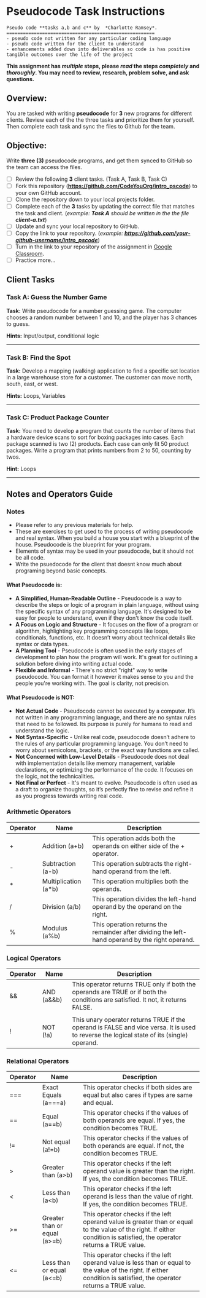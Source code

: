 # Pseudocode Task Instructions
	Pseudo code **tasks a,b and c** by  *Charlotte Ramsey*.
	======================================================
	- pseudo code not written for any particular coding language
	- pseudo code written for the client to understand
	- enhancements added down into deliverables so code is has positive tangible outcomes over the life of the project
**This assignment has *multiple* steps, please *read* the steps *completely* and *thoroughly*. You may need to review, research, problem solve, and ask questions.**

## **Overview:**
You are tasked with writing **pseudocode** for **3** new programs for different clients. Review each of the the three tasks and prioritize them for yourself. Then complete each task and sync the files to Github for the team.

## **Objective:**
Write **three (3)** pseudocode programs, and get them synced to GitHub so the team can access the files.

- [ ] Review the following **3** client tasks. (Task A, Task B, Task C)
- [ ] Fork this repository (**https://github.com/CodeYouOrg/intro_pscode**) to your own GitHub account.
- [ ] Clone the repository down to your local projects folder.
- [ ] Complete each of the **3** tasks by updating the correct file that matches the task and client. (*example: **Task A** should be written in the the file **client-a.txt***)
- [ ] Update and sync your local repository to GitHub.
- [ ] Copy the link to your repository. (*example: **https://github.com/your-github-username/intro_pscode***)
- [ ] Turn in the link to your repository of the assignment in [Google Classroom](https://classroom.google.com/).
- [ ] Practice more...

## Client Tasks

### Task A: Guess the Number Game

**Task:** Write pseudocode for a number guessing game. The computer chooses a random number between 1 and 10, and the player has 3 chances to guess.

**Hints:** Input/output, conditional logic

---

### Task B: Find the Spot

**Task:** Develop a mapping (walking) application to find a specific set location in a large warehouse store for a customer. The customer can move north, south, east, or west.

**Hints:** Loops, Variables

---

### Task C: Product Package Counter

**Task:** You need to develop a program that counts the number of items that a hardware device scans to sort for boxing packages into cases. Each package scanned is two (2) products. Each case can only fit 50 product packages. Write a program that prints numbers from 2 to 50, counting by twos.

**Hint:** Loops

---

## Notes and Operators Guide

### Notes

- Please refer to any previous materials for help.
- These are exercises to get used to the process of writing pseudocode and real syntax. When you build a house you start with a blueprint of the house. Pseudocode is the blueprint for your program.
- Elements of syntax may be used in your pseudocode, but it should not be all code.
- Write the psuedocode for the client that doesnt know much about programing beyond basic concepts.

#### What Pseudocode is:

- **A Simplified, Human-Readable Outline** - Pseudocode is a way to describe the steps or logic of a program in plain language, without using the specific syntax of any programming language. It's designed to be easy for people to understand, even if they don't know the code itself.
- **A Focus on Logic and Structure** - It focuses on the flow of a program or algorithm, highlighting key programming concepts like loops, conditionals, functions, etc. It doesn’t worry about technical details like syntax or data types.
- **A Planning Tool** - Pseudocode is often used in the early stages of development to plan how the program will work. It's great for outlining a solution before diving into writing actual code.
- **Flexible and Informal** - There's no strict "right" way to write pseudocode. You can format it however it makes sense to you and the people you're working with. The goal is clarity, not precision.

#### What Pseudocode is NOT:

- **Not Actual Code** - Pseudocode cannot be executed by a computer. It’s not written in any programming language, and there are no syntax rules that need to be followed. Its purpose is purely for humans to read and understand the logic.
- **Not Syntax-Specific** - Unlike real code, pseudocode doesn’t adhere to the rules of any particular programming language. You don’t need to worry about semicolons, brackets, or the exact way functions are called.
- **Not Concerned with Low-Level Details** - Pseudocode does not deal with implementation details like memory management, variable declarations, or optimizing the performance of the code. It focuses on the logic, not the technicalities.
- **Not Final or Perfect** - It's meant to evolve. Pseudocode is often used as a draft to organize thoughts, so it’s perfectly fine to revise and refine it as you progress towards writing real code.

### Arithmetic Operators

| Operator | Name | Description |
| ----------- | ----------- | ----------- |
| + | Addition (a+b) | This operation adds both the operands on either side of the + operator. |
| - | Subtraction (a-b) | This operation subtracts the right-hand operand from the left. |
| * | Multiplication (a*b) | This operation multiplies both the operands. |
| / | Division (a/b) | This operation divides the left-hand operand by the operand on the right. |
| % | Modulus (a%b) | This operation returns the remainder after dividing the left-hand operand by the right operand. |

### Logical Operators

| Operator | Name | Description |
| ----------- | ----------- | ----------- |
| && | AND (a&&b) | This operator returns TRUE only if both the operands are TRUE or if both the conditions are satisfied. It not, it returns FALSE. |
| || | OR (a||b) | This operator returns TRUE if either operand is TRUE. It also returns TRUE if both the operands are TRUE. If neither operand is true, it returns FALSE. |
| ! | NOT (!a) | This unary operator returns TRUE if the operand is FALSE and vice versa. It is used to reverse the logical state of its (single) operand. |

### Relational Operators

| Operator | Name | Description |
| ----------- | ----------- | ----------- |
| === | Exact Equals (a===a) | This operator checks if both sides are equal but also cares if types are same and equal. |
| == | Equal (a==b) | This operator checks if the values of both operands are equal. If yes, the condition becomes TRUE. |
| != | Not equal (a!=b) | This operator checks if the values of both operands are equal. If not, the condition becomes TRUE. |
| > | Greater than (a>b) | This operator checks if the left operand value is greater than the right. If yes, the condition becomes TRUE. |
| < | Less than (a<b) | This operator checks if the left operand is less than the value of right. If yes, the condition becomes TRUE. |
| >= | Greater than or equal (a>=b) | This operator checks if the left operand value is greater than or equal to the value of the right. If either condition is satisfied, the operator returns a TRUE value. |
| <= | Less than or equal (a<=b) | This operator checks if the left operand value is less than or equal to the value of the right. If either condition is satisfied, the operator returns a TRUE value. |
